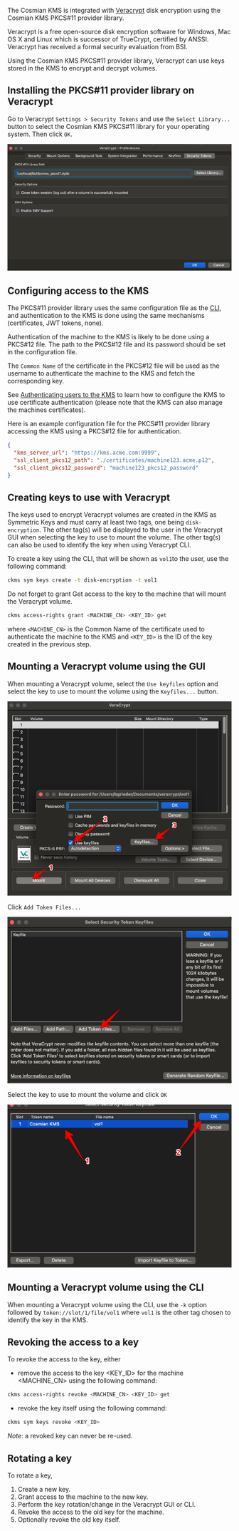 The Cosmian KMS is integrated with [Veracrypt](https://www.veracrypt.fr/en/Home.html)
disk encryption using the Cosmian KMS PKCS#11 provider library.

Veracrypt is a free open-source disk encryption software for Windows, Mac OS X and Linux
which is successor of TrueCrypt, certified by ANSSI. Veracrypt has received a
formal security evaluation from BSI.

Using the Cosmian KMS PKCS#11 provider library, Veracrypt can use keys stored in the KMS to
encrypt and decrypt volumes.

## Installing the PKCS#11 provider library on Veracrypt

Go to Veracrypt `Settings > Security Tokens` and use the `Select Library...`
button to select the Cosmian KMS PKCS#11 library for your operating system.
Then click `OK`.

![Veracrypt PKCS#11 library](images/Veracrypt-library-loading.png)

## Configuring access to the KMS

The PKCS#11 provider library uses the same configuration file as the [CLI](../cli/cli.md),
and authentication to the KMS is done using the same mechanisms (certificates, JWT tokens, none).

Authentication of the machine to the KMS is likely to be done using a PKCS#12 file.
The path to the PKCS#12 file and its password should be set in the configuration file.

The `Common Name` of the certificate in the PKCS#12 file will be used as the
username to authenticate the machine to the KMS and fetch the corresponding key.

See
[Authenticating users to the KMS](../authentication.md#authenticating-using-tls-client-certificates)
to learn how to configure the KMS to use certificate authentication (please note that the KMS can
also manage the machines certificates).

Here is an example configuration file for the PKCS#11 provider library accessing the KMS using a
PKCS#12 file for authentication.

```json
{
  "kms_server_url": "https://kms.acme.com:9999",
  "ssl_client_pkcs12_path": "./certificates/machine123.acme.p12",
  "ssl_client_pkcs12_password": "machine123_pkcs12_password"
}
```

## Creating keys to use with Veracrypt

The keys used to encrypt Veracrypt volumes are created in the KMS as Symmetric Keys and must
carry at least two tags, one being `disk-encryption`. The other tag(s) will be displayed to the
user in the Veracrypt GUI when selecting the key to use to mount the volume. The other tag(s) can
also be used to identify the key when using Veracrypt CLI.

To create a key using the CLI, that will be shown as `vol1`to the user, use the following command:

```sh
ckms sym keys create -t disk-encryption -t vol1
```

Do not forget to grant Get access to the key to the machine that will mount the Veracrypt volume.

```sh
ckms access-rights grant <MACHINE_CN> <KEY_ID> get
```

where `<MACHINE_CN>` is the Common Name of the certificate used to authenticate the machine to the
KMS and `<KEY_ID>` is the ID of the key created in the previous step.

## Mounting a Veracrypt volume using the GUI

When mounting a Veracrypt volume, select the `Use keyfiles` option and select the key to use to
mount the volume using the `Keyfiles...` button.

![Veracrypt key selection 1](images/Veracrypt-select-token-1.png)

Click `Add Token Files...`

![Veracrypt key selection 2](images/Veracrypt-select-token-2.png)

Select the key to use to mount the volume and click `OK`

![Veracrypt key selection 3](images/Veracrypt-select-token-3.png)

## Mounting a Veracrypt volume using the CLI

When mounting a Veracrypt volume using the CLI, use the `-k` option followed by
`token://slot/1/file/vol1` where `vol1` is the other tag chosen to identify the key in the KMS.

## Revoking the access to a key

To revoke the access to the key, either

- remove the access to the key <KEY_ID> for the machine <MACHINE_CN> using the following command:

```bash
ckms access-rights revoke <MACHINE_CN> <KEY_ID> get
```

- revoke the key itself using the following command:

```bash
ckms sym keys revoke <KEY_ID>
```

_Note_: a revoked key can never be re-used.

## Rotating a key

To rotate a key,

1. Create a new key.
2. Grant access to the machine to the new key.
3. Perform the key rotation/change in the Veracrypt GUI or CLI.
4. Revoke the access to the old key for the machine.
5. Optionally revoke the old key itself.
